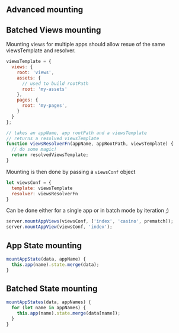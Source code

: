 ## Advanced mounting

## Batched Views mounting

Mounting views for multiple apps should allow resue of the same viewsTemplate and resolver.

```js
viewsTemplate = {
  views: {
    root: 'views',
    assets: {
      // used to build rootPath
      root: 'my-assets'
    },
    pages: {
      root: 'my-pages',
    }
  }
};

// takes an appName, app rootPath and a viewsTemplate
// returns a resolved viewsTemplate
function viewsResolverFn(appName, appRootPath, viewsTemplate) {
  // do some magic!
  return resolvedViewsTemplate;
}
```

Mounting is then done by passing a `viewsConf` object

```js
let viewsConf = {
  template: viewsTemplate
  resolver: viewsResolverFn
}
```

Can be done either for a single app or in batch mode by iteration ;)

```js
server.mountAppViews(viewsConf, ['index', 'casino', prematch]);
server.mountAppView(viewsConf, 'index');
```

## App State mounting

```js
mountAppState(data, appName) {
  this.app(name).state.merge(data);
}
```

## Batched State mounting

```js
mountAppStates(data, appNames) {
  for (let name in appNames) {
    this.app(name).state.merge(data[name]);
  }
}
```
